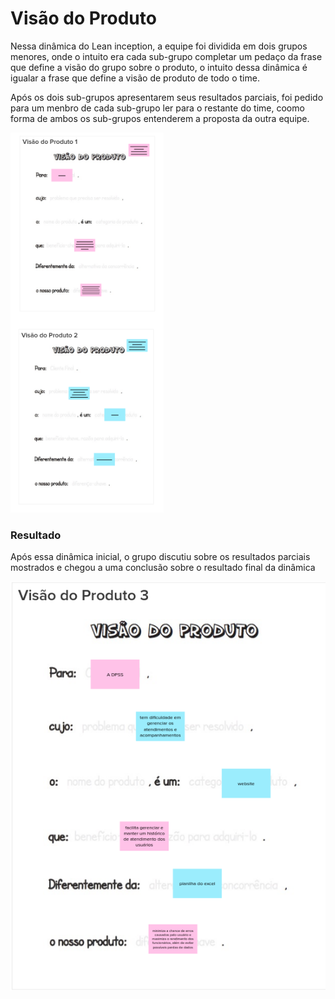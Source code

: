# Visão do Produto

Nessa dinâmica do Lean inception, a equipe foi dividida em dois grupos menores, onde o intuito era cada sub-grupo completar um pedaço da frase que define a visão do grupo sobre o produto, o intuito dessa dinâmica é igualar a frase que define a visão de produto de todo o time.

Após os dois sub-grupos apresentarem seus resultados parciais, foi pedido para um menbro de cada sub-grupo ler para o restante do time, coomo forma de ambos os sub-grupos entenderem a proposta da outra equipe.

![Visão parcial do produto](../assets/img/partialvision.png)

### Resultado

Após essa dinâmica inicial, o grupo discutiu sobre os resultados parciais mostrados e chegou a uma conclusão sobre o resultado final da dinâmica

![Visão parcial do produto](../assets/img/vision.png)